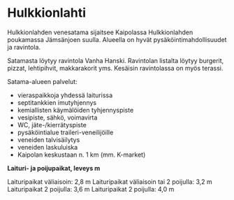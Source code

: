 # Hulkkionlahti

Hulkkionlahden venesatama sijaitsee Kaipolassa Hulkkionlahden poukamassa Jämsänjoen suulla. Alueella on hyvät pysäköintimahdollisuudet ja ravintola.

Satamasta löytyy ravintola Vanha Hanski. Ravintolan listalta löytyy burgerit, pizzat, lehtipihvit, makkarakorit yms. Kesäisin ravintolassa on myös terassi.

Satama-alueen palvelut:

- vieras­paikkoja yhdessä laiturissa
- septitankkien imutyhjennys
- kemiallisten käymälöiden tyh­jennyspiste
- vesipiste, sähkö, voimavirta
- WC, jäte-/kierrätyspiste
- pysäköintialue traileri-veneilijöille
- veneiden talvisäilytys
- veneiden laskuluiska
- Kaipolan keskustaan n. 1 km (mm. K-market)

**Laituri- ja poijupaikat, leveys m**

Laituripaikat väliaisoin: 2,8 m
Laituripaikat väliaisoin tai 2 poijulla: 3,2 m
Laituripaikat 2 poijulla: 3,6 m
Laituripaikat 2 poijulla: 4,0 m
